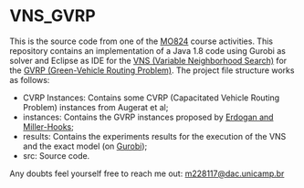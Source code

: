 # VNS_GVRP

This is the source code from one of the [MO824](https://www.dac.unicamp.br/portal/caderno-de-horarios/2019/1/S/P/IC/MO824) course activities. 
This repository contains an implementation of a Java 1.8 code using Gurobi as solver and Eclipse as IDE for the [VNS (Variable Neighborhood Search)](https://doi.org/10.1016/S0305-0548(97)00031-2) for the [GVRP (Green-Vehicle Routing Problem)](https://doi.org/10.1016/j.tre.2011.08.001).
The project file structure works as follows:

* CVRP Instances: Contains some CVRP (Capacitated Vehicle Routing Problem) instances from Augerat et al;
* instances: Contains the GVRP instances proposed by [Erdogan and Miller-Hooks](https://doi.org/10.1016/j.tre.2011.08.001);
* results: Contains the experiments results for the execution of the VNS and the exact model (on [Gurobi](https://www.gurobi.com/));
* src: Source code.

Any doubts feel yourself free to reach me out: m228117@dac.unicamp.br
